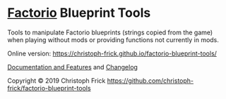 # [Factorio](https://factorio.com/) Blueprint Tools

Tools to manipulate Factorio blueprints (strings copied from the game) when
playing without mods or providing functions not currently in mods.

Online version: https://christoph-frick.github.io/factorio-blueprint-tools/

[Documentation and Features](resources/docs.md) and [Changelog](resources/changelog.md)

Copyright © 2019 Christoph Frick <https://github.com/christoph-frick/factorio-blueprint-tools>
